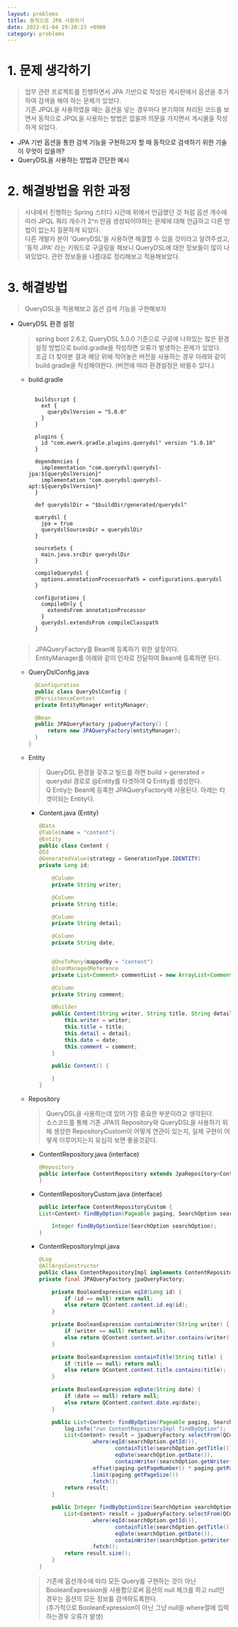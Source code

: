 ```yaml
---
layout: problems 
title: 동적으로 JPA 사용하기 
date: 2022-01-04 19:20:23 +0900 
category: problems
---
```

# 1. 문제 생각하기
> 업무 관련 프로젝트를 진행하면서 JPA 기반으로 작성된 게시판에서 옵션을 추가하여 검색을 해야 하는 문제가 있었다.  
> 기존 JPQL을 사용하였을 때는 옵션을 넣는 경우마다 분기하여 처리된 코드를 보면서 
> 동적으로 JPQL을 사용하는 방법은 없을까 의문을 가지면서 게시물을 작성하게 되었다.

+ JPA 기반 옵션을 통한 검색 기능을 구현하고자 할 때 동적으로 검색하기 위한 기술이 무엇이 있을까?
+ QueryDSL을 사용하는 방법과 간단한 예시

# 2. 해결방법을 위한 과정

> 사내에서 진행하는 Spring 스터디 시간에 위에서 언급했던 것 처럼 옵션 개수에 따라 JPQL 쿼리 개수가 2^n 만큼 생성되어야하는 문제에 대해 언급하고 다른 방법이 없는지 질문하게 되었다.  
> 다른 개발자 분이 'QueryDSL'을 사용하면 해결할 수 있을 것이라고 알려주셨고,
> '동적 JPA' 라는 키워드로 구글링을 해보니 QueryDSL에 대한 정보들이 많이 나와있었다.
> 관련 정보들을 나름대로 정리해보고 적용해보았다.

# 3. 해결방법

> QueryDSL을 적용해보고 옵션 검색 기능을 구현해보자

+ QueryDSL 환경 설정
  > spring boot 2.6.2, QueryDSL 5.0.0 기준으로 구글에 나와있는 많은 환경 설정 방법으로 build.gradle을 작성하면 오류가 발생하는 문제가 있었다.  
  > 조금 더 찾아본 결과 해당 위에 적어놓은 버전을 사용하는 경우 아래와 같이 build.gradle을 작성해야한다. (버전에 따라 환경설정은 바뀔수 있다.)

  + build.gradle
    <pre>
      <code>
      buildscript {
        ext {
          queryDslVersion = "5.0.0"
        }
      }
  
      plugins {
        id "com.ewerk.gradle.plugins.querydsl" version "1.0.10"
      }
  
      dependencies {
        implementation "com.querydsl:querydsl-jpa:${queryDslVersion}"
        implementation "com.querydsl:querydsl-apt:${queryDslVersion}"
      }
  
      def querydslDir = "$buildDir/generated/querydsl"
  
      querydsl {
        jpa = true
        querydslSourcesDir = querydslDir
      }
  
      sourceSets {
        main.java.srcDir querydslDir
      }
  
      compileQuerydsl {
        options.annotationProcessorPath = configurations.querydsl
      }
  
      configurations {
        compileOnly {
          extendsFrom annotationProcessor
        }
        querydsl.extendsFrom compileClasspath
      }
      </code>
    </pre>

  > JPAQueryFactory를 Bean에 등록하기 위한 설정이다.  
  > EntityManager를 아래와 같이 인자로 전달하여 Bean에 등록하면 된다.
  + QueryDslConfig.java
    ```java
      @Configuration
      public class QueryDslConfig {
      @PersistenceContext
      private EntityManager entityManager;
  
      @Bean
      public JPAQueryFactory jpaQueryFactory() {
          return new JPAQueryFactory(entityManager);
      }
    }
    ```
  

  + Entity
    > QueryDSL 환경을 갖추고 빌드를 하면 build > generated > querydsl 경로로 @Entity를 타겟하여 Q Entity를 생성한다.  
    > Q Entiy는 Bean에 등록한 JPAQueryFactory에 사용된다. 아래는 타겟이되는 Entity다.

    + Content.java (Entity)

      ```java
      @Data
      @Table(name = "content")
      @Entity
      public class Content {
      @Id
      @GeneratedValue(strategy = GenerationType.IDENTITY)
      private Long id;
      
          @Column
          private String writer;
      
          @Column
          private String title;
      
          @Column
          private String detail;
      
          @Column
          private String date;
      
      
          @OneToMany(mappedBy = "content")
          @JsonManagedReference
          private List<Comment> commentList = new ArrayList<Comment>();
      
          @Column
          private String comment;
      
          @Builder
          public Content(String writer, String title, String detail, String date, String comment) {
              this.writer = writer;
              this.title = title;
              this.detail = detail;
              this.date = date;
              this.comment = comment;
          }
      
          public Content() {
      
          }
      }
      ```
  + Repository
    > QueryDSL을 사용하는데 있어 가장 중요한 부분이라고 생각된다.  
    > 소스코드를 통해 기존 JPA의 Repository와 QueryDSL을 사용하기 위해 생성한 RepositoryCustom이 어떻게 연관이 있는지,
    > 실제 구현이 어떻게 이루어지는지 유심히 보면 좋을것같다.
    + ContentRepository.java (interface)
      ```java
      @Repository
      public interface ContentRepository extends JpaRepository<Content, Long>, ContentRepositoryCustom {
      }
      ```
      
    + ContentRepositoryCustom.java (interface)
      ```java
      public interface ContentRepositoryCustom {
      List<Content> findByOption(Pageable paging, SearchOption searchOption);
      
          Integer findByOptionSize(SearchOption searchOption);
      }
      ```
    + ContentRepositoryImpl.java
      ```java
      @Log
      @AllArgsConstructor
      public class ContentRepositoryImpl implements ContentRepositoryCustom {
      private final JPAQueryFactory jpaQueryFactory;
      
          private BooleanExpression eqId(Long id) {
              if (id == null) return null;
              else return QContent.content.id.eq(id);
          }
      
          private BooleanExpression containWriter(String writer) {
              if (writer == null) return null;
              else return QContent.content.writer.contains(writer);
          }
      
          private BooleanExpression containTitle(String title) {
              if (title == null) return null;
              else return QContent.content.title.contains(title);
          }
      
          private BooleanExpression eqDate(String date) {
              if (date == null) return null;
              else return QContent.content.date.eq(date);
          }
      
          public List<Content> findByOption(Pageable paging, SearchOption searchOption) {
              log.info("run ContentRepositoryImpl findByOption");
              List<Content> result = jpaQueryFactory.selectFrom(QContent.content)
                      .where(eqId(searchOption.getId()),
                              containTitle(searchOption.getTitle()),
                              eqDate(searchOption.getDate()),
                              containWriter(searchOption.getWriter()))
                      .offset(paging.getPageNumber() * paging.getPageSize())
                      .limit(paging.getPageSize())
                      .fetch();
              return result;
          }
      
          public Integer findByOptionSize(SearchOption searchOption) {
              List<Content> result = jpaQueryFactory.selectFrom(QContent.content)
                      .where(eqId(searchOption.getId()),
                              containTitle(searchOption.getTitle()),
                              eqDate(searchOption.getDate()),
                              containWriter(searchOption.getWriter()))
                      .fetch();
              return result.size();
          }
      }
      ```
    > 기존에 옵션개수에 따라 모든 Query를 구현하는 것이 아닌 BooleanExpression을 사용함으로써
    > 옵션의 null 체크를 하고 null인 경우는 옵션의 모든 정보를 검색하도록한다.  
    > (추가적으로 BooleanExpression이 아닌 그냥 null을 where절에 입력하는경우 오류가 발생)